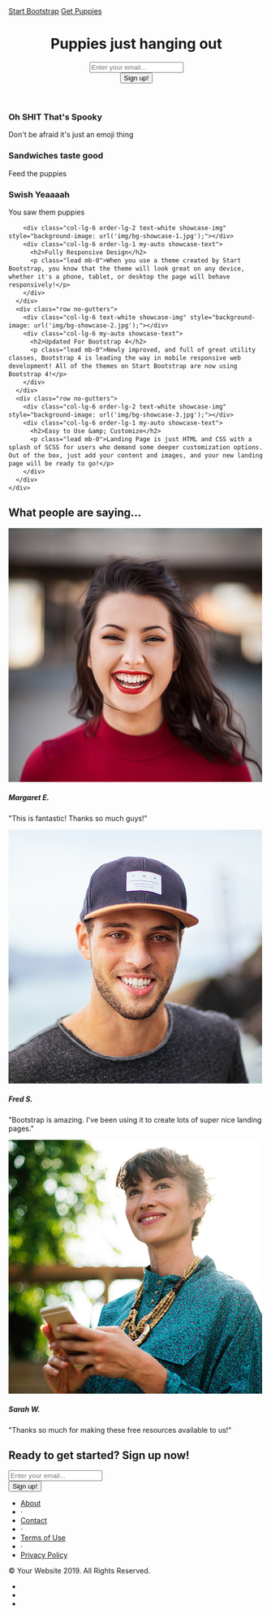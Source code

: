 <!DOCTYPE html>
<html lang="en">

<head>

  <meta charset="utf-8">
  <meta name="viewport" content="width=device-width, initial-scale=1, shrink-to-fit=no">
  <meta name="description" content="">
  <meta name="author" content="">

  <title>Landing Page - Start Bootstrap Theme</title>

  <!-- Bootstrap core CSS -->
  <link href="vendor/bootstrap/css/bootstrap.min.css" rel="stylesheet">

  <!-- Custom fonts for this template -->
  <link href="vendor/fontawesome-free/css/all.min.css" rel="stylesheet">
  <link href="vendor/simple-line-icons/css/simple-line-icons.css" rel="stylesheet" type="text/css">
  <link href="https://fonts.googleapis.com/css?family=Lato:300,400,700,300italic,400italic,700italic" rel="stylesheet" type="text/css">

  <!-- Custom styles for this template -->
  <link href="css/landing-page.min.css" rel="stylesheet">

</head>

<body>

  <!-- Navigation -->
  <nav class="navbar navbar-light bg-light static-top">
    <div class="container">
      <a class="navbar-brand" href="#">Start Bootstrap</a>
      <a class="btn btn-primary" href="#">Get Puppies</a>
    </div>
  </nav>

  <!-- Masthead -->
  <header class="masthead text-white text-center">
    <div class="overlay"></div>
    <div class="container">
      <div class="row">
        <div class="col-xl-9 mx-auto">
          <h1 class="mb-5">Puppies just hanging out</h1>
        </div>
        <div class="col-md-10 col-lg-8 col-xl-7 mx-auto">
          <form>
            <div class="form-row">
              <div class="col-12 col-md-9 mb-2 mb-md-0">
                <input type="email" class="form-control form-control-lg" placeholder="Enter your email...">
              </div>
              <div class="col-12 col-md-3">
                <button type="submit" class="btn btn-block btn-lg btn-primary">Sign up!</button>
              </div>
            </div>
          </form>
        </div>
      </div>
    </div>
  </header>

  <!-- Icons Grid -->
  <section class="features-icons bg-light text-center">
    <div class="container">
      <div class="row">
        <div class="col-lg-4">
          <div class="features-icons-item mx-auto mb-5 mb-lg-0 mb-lg-3">
            <div class="features-icons-icon d-flex">
              <i class="icon-ghost m-auto text-primary"></i>
            </div>
            <h3>Oh SHIT That's Spooky</h3>
            <p class="lead mb-0">Don't be afraid it's just an emoji thing</p>
          </div>
        </div>
        <div class="col-lg-4">
          <div class="features-icons-item mx-auto mb-5 mb-lg-0 mb-lg-3">
            <div class="features-icons-icon d-flex">
              <i class="icon-layers m-auto text-primary"></i>
            </div>
            <h3>Sandwiches taste good</h3>
            <p class="lead mb-0">Feed the puppies</p>
          </div>
        </div>
        <div class="col-lg-4">
          <div class="features-icons-item mx-auto mb-0 mb-lg-3">
            <div class="features-icons-icon d-flex">
              <i class="icon-check m-auto text-primary"></i>
            </div>
            <h3>Swish Yeaaaah</h3>
            <p class="lead mb-0">You saw them puppies</p>
          </div>
        </div>
      </div>
    </div>
  </section>

  <!-- Image Showcases -->
  <section class="showcase">
    <div class="container-fluid p-0">
      <div class="row no-gutters">

        <div class="col-lg-6 order-lg-2 text-white showcase-img" style="background-image: url('img/bg-showcase-1.jpg');"></div>
        <div class="col-lg-6 order-lg-1 my-auto showcase-text">
          <h2>Fully Responsive Design</h2>
          <p class="lead mb-0">When you use a theme created by Start Bootstrap, you know that the theme will look great on any device, whether it's a phone, tablet, or desktop the page will behave responsively!</p>
        </div>
      </div>
      <div class="row no-gutters">
        <div class="col-lg-6 text-white showcase-img" style="background-image: url('img/bg-showcase-2.jpg');"></div>
        <div class="col-lg-6 my-auto showcase-text">
          <h2>Updated For Bootstrap 4</h2>
          <p class="lead mb-0">Newly improved, and full of great utility classes, Bootstrap 4 is leading the way in mobile responsive web development! All of the themes on Start Bootstrap are now using Bootstrap 4!</p>
        </div>
      </div>
      <div class="row no-gutters">
        <div class="col-lg-6 order-lg-2 text-white showcase-img" style="background-image: url('img/bg-showcase-3.jpg');"></div>
        <div class="col-lg-6 order-lg-1 my-auto showcase-text">
          <h2>Easy to Use &amp; Customize</h2>
          <p class="lead mb-0">Landing Page is just HTML and CSS with a splash of SCSS for users who demand some deeper customization options. Out of the box, just add your content and images, and your new landing page will be ready to go!</p>
        </div>
      </div>
    </div>
  </section>

  <!-- Testimonials -->
  <section class="testimonials text-center bg-light">
    <div class="container">
      <h2 class="mb-5">What people are saying...</h2>
      <div class="row">
        <div class="col-lg-4">
          <div class="testimonial-item mx-auto mb-5 mb-lg-0">
            <img class="img-fluid rounded-circle mb-3" src="img/testimonials-1.jpg" alt="">
            <h5>Margaret E.</h5>
            <p class="font-weight-light mb-0">"This is fantastic! Thanks so much guys!"</p>
          </div>
        </div>
        <div class="col-lg-4">
          <div class="testimonial-item mx-auto mb-5 mb-lg-0">
            <img class="img-fluid rounded-circle mb-3" src="img/testimonials-2.jpg" alt="">
            <h5>Fred S.</h5>
            <p class="font-weight-light mb-0">"Bootstrap is amazing. I've been using it to create lots of super nice landing pages."</p>
          </div>
        </div>
        <div class="col-lg-4">
          <div class="testimonial-item mx-auto mb-5 mb-lg-0">
            <img class="img-fluid rounded-circle mb-3" src="img/testimonials-3.jpg" alt="">
            <h5>Sarah W.</h5>
            <p class="font-weight-light mb-0">"Thanks so much for making these free resources available to us!"</p>
          </div>
        </div>
      </div>
    </div>
  </section>

  <!-- Call to Action -->
  <section class="call-to-action text-white text-center">
    <div class="overlay"></div>
    <div class="container">
      <div class="row">
        <div class="col-xl-9 mx-auto">
          <h2 class="mb-4">Ready to get started? Sign up now!</h2>
        </div>
        <div class="col-md-10 col-lg-8 col-xl-7 mx-auto">
          <form>
            <div class="form-row">
              <div class="col-12 col-md-9 mb-2 mb-md-0">
                <input type="email" class="form-control form-control-lg" placeholder="Enter your email...">
              </div>
              <div class="col-12 col-md-3">
                <button type="submit" class="btn btn-block btn-lg btn-primary">Sign up!</button>
              </div>
            </div>
          </form>
        </div>
      </div>
    </div>
  </section>

  <!-- Footer -->
  <footer class="footer bg-light">
    <div class="container">
      <div class="row">
        <div class="col-lg-6 h-100 text-center text-lg-left my-auto">
          <ul class="list-inline mb-2">
            <li class="list-inline-item">
              <a href="#">About</a>
            </li>
            <li class="list-inline-item">&sdot;</li>
            <li class="list-inline-item">
              <a href="#">Contact</a>
            </li>
            <li class="list-inline-item">&sdot;</li>
            <li class="list-inline-item">
              <a href="#">Terms of Use</a>
            </li>
            <li class="list-inline-item">&sdot;</li>
            <li class="list-inline-item">
              <a href="#">Privacy Policy</a>
            </li>
          </ul>
          <p class="text-muted small mb-4 mb-lg-0">&copy; Your Website 2019. All Rights Reserved.</p>
        </div>
        <div class="col-lg-6 h-100 text-center text-lg-right my-auto">
          <ul class="list-inline mb-0">
            <li class="list-inline-item mr-3">
              <a href="#">
                <i class="fab fa-facebook fa-2x fa-fw"></i>
              </a>
            </li>
            <li class="list-inline-item mr-3">
              <a href="#">
                <i class="fab fa-twitter-square fa-2x fa-fw"></i>
              </a>
            </li>
            <li class="list-inline-item">
              <a href="#">
                <i class="fab fa-instagram fa-2x fa-fw"></i>
              </a>
            </li>
          </ul>
        </div>
      </div>
    </div>
  </footer>

  <!-- Bootstrap core JavaScript -->
  <script src="vendor/jquery/jquery.min.js"></script>
  <script src="vendor/bootstrap/js/bootstrap.bundle.min.js"></script>

</body>

</html>
